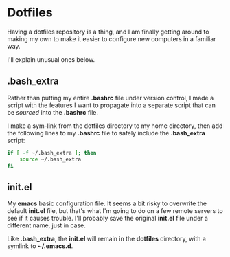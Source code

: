 # Dotfiles

Having a dotfiles repository is a thing, and I am finally getting
around to making my own to make it easier to configure new
computers in a familiar way.

I'll explain unusual ones below.

## .bash_extra

Rather than putting my entire __.bashrc__ file under version control,
I made a script with the features I want to propagate into a separate
script that can be *sourced* into the **.bashrc** file.

I make a sym-link from the dotfiles directory to my home directory,
then add the following lines to my **.bashrc** file to safely
include the **.bash_extra** script:

~~~sh
if [ -f ~/.bash_extra ]; then
    source ~/.bash_extra
fi
~~~

## init.el

My **emacs** basic configuration file.  It seems a bit risky to
overwrite the default **init.el** file, but that's what I'm going to do
on a few remote servers to see if it causes trouble.  I'll probably
save the original **init.el** file under a different name, just in case.

Like **.bash_extra**, the **init.el** will remain in the **dotfiles**
directory, with a symlink to __~/.emacs.d__.

